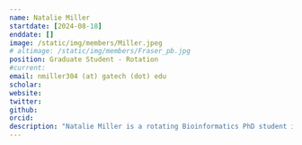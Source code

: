```yaml
---
name: Natalie Miller
startdate: [2024-08-18]
enddate: []
image: /static/img/members/Miller.jpeg
# altimage: /static/img/members/Fraser_pb.jpg
position: Graduate Student - Rotation
#current:
email: nmiller304 (at) gatech (dot) edu
scholar:
website:
twitter:
github:
orcid:
description: "Natalie Miller is a rotating Bioinformatics PhD student in the Lind lab. She earned her B.S.A. in Biological Sciences at UGA, where her research concentrated on population genetics and Azole resistance in human fungal pathogens. She worked as a research fellow at the CDC studying poxviruses before coming to Georgia Tech. Outside of her academic pursuits, Natalie enjoys creating art through various mediums and attending concerts in the Atlanta area."
---
```

